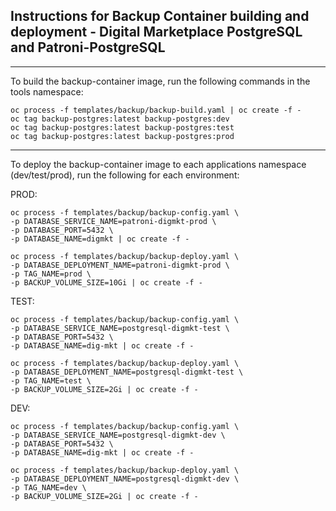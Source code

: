 ## Instructions for Backup Container building and deployment - Digital Marketplace PostgreSQL and Patroni-PostgreSQL

-----

To build the backup-container image, run the following commands in the tools namespace:

```
oc process -f templates/backup/backup-build.yaml | oc create -f -
oc tag backup-postgres:latest backup-postgres:dev
oc tag backup-postgres:latest backup-postgres:test
oc tag backup-postgres:latest backup-postgres:prod
```

-----

To deploy the backup-container image to each applications namespace (dev/test/prod), run the following for each environment:

PROD:

```
oc process -f templates/backup/backup-config.yaml \
-p DATABASE_SERVICE_NAME=patroni-digmkt-prod \
-p DATABASE_PORT=5432 \
-p DATABASE_NAME=digmkt | oc create -f -
```

```
oc process -f templates/backup/backup-deploy.yaml \
-p DATABASE_DEPLOYMENT_NAME=patroni-digmkt-prod \
-p TAG_NAME=prod \
-p BACKUP_VOLUME_SIZE=10Gi | oc create -f -
```

TEST:

```
oc process -f templates/backup/backup-config.yaml \
-p DATABASE_SERVICE_NAME=postgresql-digmkt-test \
-p DATABASE_PORT=5432 \
-p DATABASE_NAME=dig-mkt | oc create -f -
```

```
oc process -f templates/backup/backup-deploy.yaml \
-p DATABASE_DEPLOYMENT_NAME=postgresql-digmkt-test \
-p TAG_NAME=test \
-p BACKUP_VOLUME_SIZE=2Gi | oc create -f -
```

DEV:

```
oc process -f templates/backup/backup-config.yaml \
-p DATABASE_SERVICE_NAME=postgresql-digmkt-dev \
-p DATABASE_PORT=5432 \
-p DATABASE_NAME=dig-mkt | oc create -f -
```

```
oc process -f templates/backup/backup-deploy.yaml \
-p DATABASE_DEPLOYMENT_NAME=postgresql-digmkt-dev \
-p TAG_NAME=dev \
-p BACKUP_VOLUME_SIZE=2Gi | oc create -f -
```

